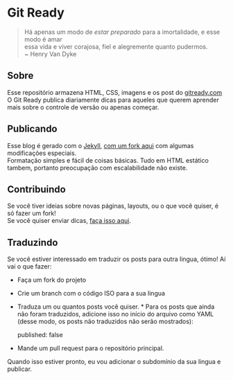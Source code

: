 # Git Ready

> Há apenas um modo de *estar preparado* para a imortalidade, e esse modo é amar<br />
> essa vida e viver corajosa, fiel e alegremente quanto pudermos. <br />
> ~ Henry Van Dyke

## Sobre

Esse repositório armazena HTML, CSS, imagens e os post do [gitready.com](http://gitready.com)<br />
O Git Ready publica diariamente dicas para aqueles que querem aprender mais sobre o controle de versão ou apenas começar.

## Publicando

Esse blog é gerado com o [Jekyll](http://github.com/mojombo/jekyll), [com um fork aqui](http://github.com/qrush/jekyll) com algumas modificações especiais.<br />
Formatação simples e fácil de coisas básicas. Tudo em HTML estático tambem, portanto preocupação com escalabilidade não existe.


## Contribuindo

Se você tiver ideias sobre novas páginas, layouts, ou o que você quiser, é só fazer um fork!<br /> 
Se você quiser enviar dicas, [faça isso aqui](http://gitready.com/qrush/gitready).

## Traduzindo

Se você estiver interessado em traduzir os posts para outra lingua, ótimo! Aí vai o que fazer:

* Faça um fork do projeto
* Crie um branch com o código ISO para a sua lingua
* Traduza um ou quantos posts você quiser.
      * Para os posts que ainda não foram traduzidos, adicione isso no início do arquivo como YAML (desse modo, os posts não traduzidos não serão mostrados):

    published: false

* Mande um pull request para o repositório principal.

Quando isso estiver pronto, eu vou adicionar o subdomínio da sua lingua e publicar.

